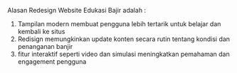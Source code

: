 Alasan Redesign Website Edukasi Bajir adalah :
1. Tampilan modern membuat pengguna lebih tertarik untuk belajar dan kembali ke situs
2. Redisign memungkinkan update konten secara rutin tentang kondisi dan penanganan banjir
3. fitur interaktif seperti video dan simulasi meningkatkan pemahaman dan engagement pengguna

